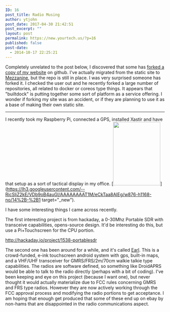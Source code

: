 ```yaml
---
ID: 16
post_title: Radio Musing
author: ytjohn
post_date: 2017-04-30 21:42:51
post_excerpt: ""
layout: post
permalink: https://new.yourtech.us/?p=16
published: false
post-date:
  - 2014-10-17 22:25:21
---
```

Completely unrelated to the post below, I discovered that some has [forked a copy of my website](https://github.com/builtdock/ytwebsite) on github. I've actually migrated from the static site to [Mezzanine](http://mezzanine.jupo.org/), but the repo is still in place. I was very surprised someone has forked it. I checked the user out and he recently forked a large number of repositories, all related to docker or coreos type things. It appears that "builtdock" is putting together some sort of platform as a service offering. I wonder if forking my site was an accident, or if they are planning to use it as a base of making their own static site.


----------


I recently took my Raspberry Pi, connected a GPS, installed Xastir and have that setup as a sort of tactical display in my office. [<img src="https://lh3.googleusercontent.com/--RicSliZ2kE/VDb9oB4auGI/AAAAAAAAT1M/eCkTaa8AIEg/w876-h1168-no/14%2B-%2B1" height="200" width="149">](https://lh3.googleusercontent.com/--RicSliZ2kE/VDb9oB4auGI/AAAAAAAAT1M/eCkTaa8AIEg/w876-h1168-no/14%2B-%2B1 target="_new").

I have some interesting things I came across recently.

The first interesting project is from hackaday, a 0-30Mhz Portable SDR with transceive capabilities, opens-source design. It'd be interesting do this, but use a Pi+Touchscreen for the CPU portion.

http://hackaday.io/project/1538-portablesdr

The second one has been around for a while, and it's called [Earl](http://www.meetearl.com/). This is a crowd-funded, e-ink touchscreen android system with gps, built-in maps, and a VHF/UHF transceiver for GMRS/FRS/2m/70cm walkie talkie type capabilities. The radios are software defined, so something like DroidAPRS would be able to talk to the radio directly (perhaps with a bit of coding). I've been keeping and eye on this project (because I want one), but never thought it would actually materialize due to FCC rules concerning GMRS and FRS type radios. However they are now actively working through the FCC approval process and modifying the radio portions to get acceptance. I am hoping that enough get produced that some of these end up on ebay by non-hams that are disappointed in the radio communications aspect.